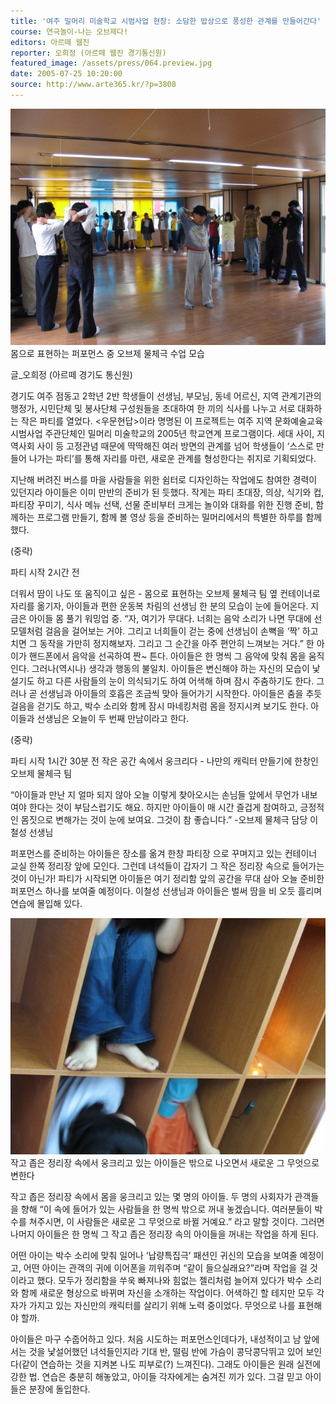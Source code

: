 ```yaml
---
title: '여주 밀머리 미술학교 시범사업 현장: 소담한 밥상으로 풍성한 관계를 만들어간다'
course: 연극놀이-나는 오브제다!
editors: 아르떼 웹진
reporter: 오희정 (아르떼 웹진 경기통신원)
featured_image: /assets/press/064.preview.jpg
date: 2005-07-25 10:20:00
source: http://www.arte365.kr/?p=3808
---
```



![몸으로 표현하는 퍼포먼스 중 오브제 물체극 수업 모습](/assets/press/064.preview.jpg)
몸으로 표현하는 퍼포먼스 중 오브제 물체극 수업 모습

글_오희정 (아르떼 경기도 통신원)

경기도 여주 점동고 2학년 2반 학생들이 선생님, 부모님, 동네 어르신, 지역 관계기관의 행정가, 시민단체 및 봉사단체 구성원들을 초대하여 한 끼의 식사를 나누고 서로 대화하는 작은 파티를 열었다. <우문현답>이라 명명된 이 프로젝트는 여주 지역 문화예술교육 시범사업 주관단체인 밀머리 미술학교의 2005년 학교연계 프로그램이다. 세대 사이, 지역사회 사이 등 고정관념 때문에 딱딱해진 여러 방면의 관계를 넘어 학생들이 ‘스스로 만들어 나가는 파티’를 통해 자리를 마련, 새로운 관계를 형성한다는 취지로 기획되었다.

지난해 버려진 버스를 마을 사람들을 위한 쉼터로 디자인하는 작업에도 참여한 경력이 있던지라 아이들은 이미 만반의 준비가 된 듯했다. 작게는 파티 초대장, 의상, 식기와 컵, 파티장 꾸미기, 식사 메뉴 선택, 선물 준비부터 크게는 놀이와 대화를 위한 진행 준비, 함께하는 프로그램 만들기, 함께 볼 영상 등을 준비하는 밀머리에서의 특별한 하루를 함께했다.

(중략)

파티 시작 2시간 전

더워서 땀이 나도 또 움직이고 싶은 - 몸으로 표현하는 오브제 물체극 팀
옆 컨테이너로 자리를 옮기자, 아이들과 편한 운동복 차림의 선생님 한 분의 모습이 눈에 들어온다. 지금은 아이들 몸 풀기 워밍업 중.
“자, 여기가 무대다. 너희는 음악 소리가 나면 무대에 선 모델처럼 걸음을 걸어보는 거야. 그리고 너희들이 걷는 중에 선생님이 손뼉을 ‘짝’ 하고 치면 그 동작을 가만히 정지해보자. 그리고 그 순간을 아주 편안히 느껴보는 거다.”
한 아이가 핸드폰에서 음악을 선곡하여 짠~ 튼다. 아이들은 한 명씩 그 음악에 맞춰 몸을 움직인다. 그러나(역시나) 생각과 행동의 불일치. 아이들은 변신해야 하는 자신의 모습이 낯설기도 하고 다른 사람들의 눈이 의식되기도 하여 어색해 하며 잠시 주춤하기도 한다. 그러나 곧 선생님과 아이들의 호흡은 조금씩 맞아 들어가기 시작한다. 아이들은 춤을 추듯 걸음을 걷기도 하고, 박수 소리와 함께 잠시 마네킹처럼 몸을 정지시켜 보기도 한다. 아이들과 선생님은 오늘이 두 번째 만남이라고 한다.

(중략)

파티 시작 1시간 30분 전
작은 공간 속에서 웅크리다 - 나만의 캐릭터 만들기에 한창인 오브제 물체극 팀

“아이들과 만난 지 얼마 되지 않아 오늘 이렇게 찾아오시는 손님들 앞에서 무언가 내보여야 한다는 것이 부담스럽기도 해요. 하지만 아이들이 매 시간 즐겁게 참여하고, 긍정적인 몸짓으로 변해가는 것이 눈에 보여요. 그것이 참 좋습니다.”
-오브제 물체극 담당 이철성 선생님

퍼포먼스를 준비하는 아이들은 장소를 옮겨 한창 파티장 으로 꾸며지고 있는 컨테이너 교실 한쪽 정리장 앞에 모인다. 그런데 녀석들이 갑자기 그 작은 정리장 속으로 들어가는 것이 아닌가! 파티가 시작되면 아이들은 여기 정리함 앞의 공간을 무대 삼아 오늘 준비한 퍼포먼스 하나를 보여줄 예정이다. 이철성 선생님과 아이들은 벌써 땀을 비 오듯 흘리며 연습에 몰입해 있다.

![작고 좁은 정리장 속에서 웅크리고 있는 아이들](/assets/press/126.preview.jpg)
작고 좁은 정리장 속에서 웅크리고 있는 아이들은 밖으로 나오면서 새로운 그 무엇으로 변한다

작고 좁은 정리장 속에서 몸을 웅크리고 있는 몇 명의 아이들. 두 명의 사회자가 관객들을 향해 “이 속에 들어가 있는 사람들을 한 명씩 밖으로 꺼내 놓겠습니다. 여러분들이 박수를 쳐주시면, 이 사람들은 새로운 그 무엇으로 바뀔 거예요.” 라고 말할 것이다. 그러면 나머지 아이들은 한 명씩 그 작고 좁은 정리장 속의 아이들을 꺼내는 작업을 하게 된다.

어떤 아이는 박수 소리에 맞춰 일어나 ‘납량특집극’ 패션인 귀신의 모습을 보여줄 예정이고, 어떤 아이는 관객의 귀에 이어폰을 끼워주며 “같이 들으실래요?”라며 작업을 걸 것이라고 했다. 모두가 정리함을 쑤욱 빠져나와 힘없는 젤리처럼 늘어져 있다가 박수 소리와 함께 새로운 형상으로 바뀌며 자신을 소개하는 작업이다. 어색하긴 할 테지만 모두 각자가 가지고 있는 자신만의 캐릭터를 살리기 위해 노력 중이었다. 무엇으로 나를 표현해야 할까.

아이들은 마구 수줍어하고 있다. 처음 시도하는 퍼포먼스인데다가, 내성적이고 남 앞에 서는 것을 낯설어했던 녀석들인지라 기대 반, 떨림 반에 가슴이 콩닥콩닥뛰고 있어 보인다(같이 연습하는 것을 지켜본 나도 피부로(?) 느껴진다). 그래도 아이들은 원래 실전에 강한 법. 연습은 충분히 해놓았고, 아이들 각자에게는 숨겨진 끼가 있다. 그걸 믿고 아이들은 분장에 돌입한다.

